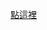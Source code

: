 [點這裡](https://nbviewer.jupyter.org/github/stopraining/LearningNote/blob/master/HW1/HW1_QuickSort.ipynb)
